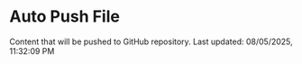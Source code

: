 # Auto Push File

Content that will be pushed to GitHub repository.
Last updated: 08/05/2025, 11:32:09 PM